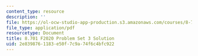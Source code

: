 ```yaml
---
content_type: resource
description: ''
file: https://ol-ocw-studio-app-production.s3.amazonaws.com/courses/8-701-introduction-to-nuclear-and-particle-physics-fall-2020/2e8398761183e50f7c9a74f6c4bfc922_MIT8_701F20_pset3_soln.pdf
file_type: application/pdf
resourcetype: Document
title: 8.701 F2020 Problem Set 3 Solution
uid: 2e839876-1183-e50f-7c9a-74f6c4bfc922
---
```

